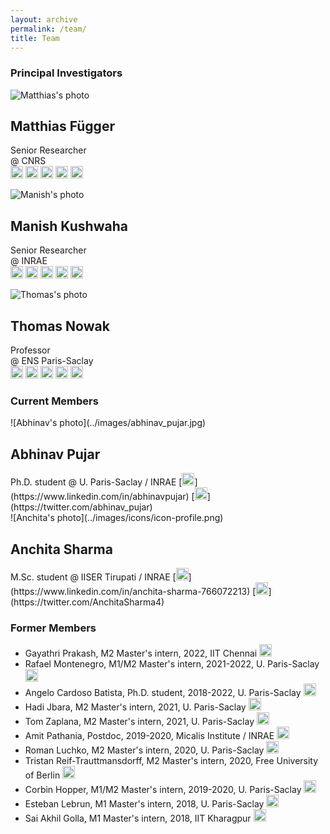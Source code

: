 ```yaml
---
layout: archive
permalink: /team/
title: Team
---
```


<h3 style="clear: left">Principal Investigators</h3>

<div class="tiles">

<div class="tile" markdown="1">

  ![Matthias's photo](https://dreamy.run/images/matthias.jpg)

  <h2 class="post-title">Matthias Függer</h2>

  Senior Researcher  
  @ CNRS  
  [<img alt="Personal Page" width="20px" src="../images/icons/icon-personalpage.png"/>](http://www.lsv.fr/~mfuegger/) 
  [<img alt="Google Scholar" width="20px" src="../images/icons/google-scholar.svg"/>](https://scholar.google.com/citations?user=MoWte0cAAAAJ)
  [<img alt="HAL" width="20px" src="../images/icons/hal.svg"/>](https://hal.science/search/index/?q=*&sort=producedDate_tdate+desc&authIdPerson_i=16341)
  [<img alt="LinkedIn" width="20px" src="../images/icons/icon-linkedin.svg"/>](https://www.linkedin.com/in/matthias-fuegger) 
  [<img alt="Twitter" width="20px" src="../images/icons/icon-twitter.svg"/>](https://twitter.com/MatthiasFue)

</div><!-- /.tile -->

<div class="tile" markdown="1">

  ![Manish's photo](../images/manish_kushwaha.jpg)

  <h2 class="post-title">Manish Kushwaha</h2>

  Senior Researcher  
  @ INRAE  
  [<img alt="Personal Page" width="20px" src="../images/icons/icon-personalpage.png"/>](https://manishkushwaha.net/) 
  [<img alt="Google Scholar" width="20px" src="../images/icons/google-scholar.svg"/>](https://scholar.google.com/citations?user=JsXHBggAAAAJ)
  [<img alt="HAL" width="20px" src="../images/icons/hal.svg"/>](https://hal.science/search/index/?q=*&sort=producedDate_tdate+desc&authIdPerson_i=737735)
  [<img alt="LinkedIn" width="20px" src="../images/icons/icon-linkedin.svg"/>](https://www.linkedin.com/in/kushwahamanish) 
  [<img alt="Twitter" width="20px" src="../images/icons/icon-twitter.svg"/>](https://twitter.com/manishmicrobe)

</div><!-- /.tile -->

<div class="tile" markdown="1">

  ![Thomas's photo](https://dreamy.run/images/thomas.jpg)

  <h2 class="post-title">Thomas Nowak</h2>

  Professor  
  @ ENS Paris-Saclay  
  [<img alt="Personal Page" width="20px" src="../images/icons/icon-personalpage.png"/>](https://www.thomasnowak.net/) 
  [<img alt="Google Scholar" width="20px" src="../images/icons/google-scholar.svg"/>](https://scholar.google.com/citations?user=h2AktCEAAAAJ)
  [<img alt="HAL" width="20px" src="../images/icons/hal.svg"/>](https://hal.science/search/index/?q=*&sort=producedDate_tdate+desc&authIdPerson_i=5976)
  [<img alt="LinkedIn" width="20px" src="../images/icons/icon-linkedin.svg"/>](https://www.linkedin.com/in/nowathom) 
  [<img alt="Twitter" width="20px" src="../images/icons/icon-twitter.svg"/>](https://twitter.com/nowathom)

</div><!-- /.tile -->


</div><!-- /.tiles -->

<h3 style="clear: left">Current Members</h3>

<div class="tiles">

<div class="tile" markdown="1">
  ![Abhinav's photo](../images/abhinav_pujar.jpg)
  <h2 class="post-title">Abhinav Pujar</h2>
  Ph.D. student  
  @ U. Paris-Saclay / INRAE  
  [<img alt="LinkedIn" width="20px" src="../images/icons/icon-linkedin.svg"/>](https://www.linkedin.com/in/abhinavpujar) 
  [<img alt="Twitter" width="20px" src="../images/icons/icon-twitter.svg"/>](https://twitter.com/abhinav_pujar)
</div><!-- /.tile -->

<div class="tile" markdown="1">
  ![Anchita's photo](../images/icons/icon-profile.png)
  <h2 class="post-title">Anchita Sharma</h2>
  M.Sc. student  
  @ IISER Tirupati / INRAE  
  [<img alt="LinkedIn" width="20px" src="../images/icons/icon-linkedin.svg"/>](https://www.linkedin.com/in/anchita-sharma-766072213) 
  [<img alt="Twitter" width="20px" src="../images/icons/icon-twitter.svg"/>](https://twitter.com/AnchitaSharma4)
</div><!-- /.tile -->

<!--- 
Comment starts (Member template tile)
<div class="tile" markdown="1">
  ![Student's photo](../images/student.jpg)
  <h2 class="post-title">Student Name</h2>
  Student Position @ Student Institute
  [LinkedIn](https://www.linkedin.com/in/abcd)
  [Twitter](https://twitter.com/abcd)
</div><!-- /.tile -->


</div><!-- /.tiles -->

<h3 style="clear: left">Former Members</h3>

  * Gayathri Prakash, M2 Master's intern, 2022, IIT Chennai [<img alt="LinkedIn" width="20px" src="../images/icons/icon-linkedin.svg"/>](https://www.linkedin.com/in/gayathri-prakash-37029b185)
  * Rafael Montenegro, M1/M2 Master's intern, 2021-2022, U. Paris-Saclay [<img alt="LinkedIn" width="20px" src="../images/icons/icon-linkedin.svg"/>](https://www.linkedin.com/in/rafael-montenegro-a49244126)
  * Angelo Cardoso Batista, Ph.D. student, 2018-2022, U. Paris-Saclay [<img alt="LinkedIn" width="20px" src="../images/icons/icon-linkedin.svg"/>](https://www.linkedin.com/in/angelo-cardoso-batista)
  * Hadi Jbara, M2 Master's intern, 2021, U. Paris-Saclay [<img alt="LinkedIn" width="20px" src="../images/icons/icon-linkedin.svg"/>](https://www.linkedin.com/in/hadi-jbara-b346121b6)
  * Tom Zaplana, M2 Master's intern, 2021, U. Paris-Saclay [<img alt="LinkedIn" width="20px" src="../images/icons/icon-linkedin.svg"/>](https://www.linkedin.com/in/tom-zaplana-4046a5151)
  * Amit Pathania, Postdoc, 2019-2020, Micalis Institute / INRAE [<img alt="LinkedIn" width="20px" src="../images/icons/icon-linkedin.svg"/>](https://www.linkedin.com/in/amit-pathania-9454a94a)
  * Roman Luchko, M2 Master's intern, 2020, U. Paris-Saclay [<img alt="LinkedIn" width="20px" src="../images/icons/icon-linkedin.svg"/>](https://www.linkedin.com/in/roman-luchko-903b72197)
  * Tristan Reif-Trauttmansdorff, M2 Master's intern, 2020, Free University of Berlin [<img alt="LinkedIn" width="20px" src="../images/icons/icon-linkedin.svg"/>](https://www.linkedin.com/in/tristan-reif-127324152)
  * Corbin Hopper, M1/M2 Master's intern, 2019-2020, U. Paris-Saclay [<img alt="LinkedIn" width="20px" src="../images/icons/icon-linkedin.svg"/>](https://www.linkedin.com/in/corbin-hopper-258a33115)
  * Esteban Lebrun, M1 Master's intern, 2018, U. Paris-Saclay [<img alt="LinkedIn" width="20px" src="../images/icons/icon-linkedin.svg"/>](https://www.linkedin.com/in/e-lebrun)
  * Sai Akhil Golla, M1 Master's intern, 2018, IIT Kharagpur [<img alt="LinkedIn" width="20px" src="../images/icons/icon-linkedin.svg"/>](https://www.linkedin.com/in/saiakhilgolla)

  


